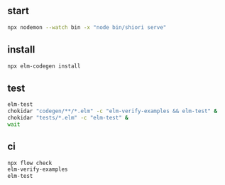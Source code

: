 ## start

```sh
npx nodemon --watch bin -x "node bin/shiori serve"
```

## install

```sh
npx elm-codegen install
```

## test

```sh
elm-test
chokidar "codegen/**/*.elm" -c "elm-verify-examples && elm-test" &
chokidar "tests/*.elm" -c "elm-test" &
wait
```

## ci

```sh
npx flow check
elm-verify-examples
elm-test
```